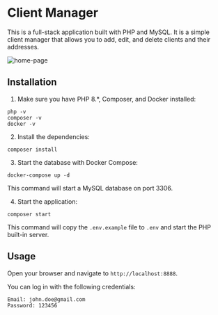 # Client Manager

This is a full-stack application built with PHP and MySQL. It is a simple client manager that allows you to add, edit, and delete clients and their addresses.

![home-page](https://github.com/jvzaniolo/client-manager/assets/54036572/50677e8e-80e4-45fd-b970-74741ccac194)

## Installation

1. Make sure you have PHP 8.*, Composer, and Docker installed:

```
php -v
composer -v
docker -v
```

2. Install the dependencies:

```
composer install
```

3. Start the database with Docker Compose:

```
docker-compose up -d
```

This command will start a MySQL database on port 3306.

4. Start the application:

```
composer start
```

This command will copy the `.env.example` file to `.env` and start the PHP built-in server.

## Usage

Open your browser and navigate to `http://localhost:8888`.

You can log in with the following credentials:

```
Email: john.doe@gmail.com
Password: 123456
```
